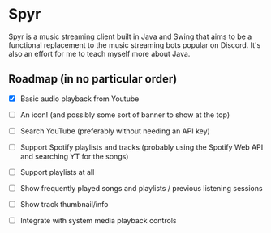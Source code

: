 # Spyr
Spyr is a music streaming client built in Java and Swing that aims to be a functional replacement to the music streaming bots popular on Discord. It's also an effort for me to teach myself more about Java.
## Roadmap (in no particular order)

- [x] Basic audio playback from Youtube
- [ ] An icon! (and possibly some sort of banner to show at the top)
- [ ] Search YouTube (preferably without needing an API key)
- [ ] Support Spotify playlists and tracks (probably using the Spotify Web API and searching YT for the songs)
- [ ] Support playlists at all
- [ ] Show frequently played songs and playlists / previous listening sessions
- [ ] Show track thumbnail/info
- [ ] Integrate with system media playback controls



